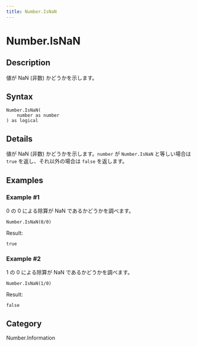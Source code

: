 ```yaml
---
title: Number.IsNaN
---
```


# Number.IsNaN


## Description

値が NaN (非数) かどうかを示します。


## Syntax

```powerquery
Number.IsNaN(
    number as number
) as logical
```


## Details

値が NaN (非数) かどうかを示します。<code>number</code> が <code>Number.IsNaN</code> と等しい場合は <code>true</code> を返し、それ以外の場合は <code>false</code> を返します。


## Examples

### Example #1 
0 の 0 による除算が NaN であるかどうかを調べます。
```powerquery
Number.IsNaN(0/0)
```

Result: 
```powerquery
true
```


### Example #2 
1 の 0 による除算が NaN であるかどうかを調べます。
```powerquery
Number.IsNaN(1/0)
```

Result: 
```powerquery
false
```




## Category
Number.Information
